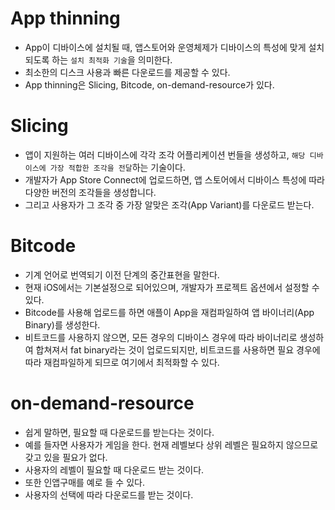 # App thinning
- App이 디바이스에 설치될 때, 앱스토어와 운영체제가 디바이스의 특성에 맞게 설치되도록 하는 `설치 최적화 기술`을 의미한다.
- 최소한의 디스크 사용과 빠른 다운로드를 제공할 수 있다.
- App thinning은 Slicing, Bitcode, on-demand-resource가 있다.

# Slicing
- 앱이 지원하는 여러 디바이스에 각각 조각 어플리케이션 번들을 생성하고, `해당 디바이스에 가장 적합한 조각을 전달`하는 기술이다.
- 개발자가 App Store Connect에 업로드하면, 앱 스토어에서 디바이스 특성에 따라 다양한 버전의 조각들을 생성합니다.
- 그리고 사용자가 그 조각 중 가장 알맞은 조각(App Variant)를 다운로드 받는다.

# Bitcode
- 기계 언어로 번역되기 이전 단계의 중간표현을 말한다.
- 현재 iOS에서는 기본설정으로 되어있으며, 개발자가 프로젝트 옵션에서 설정할 수 있다.
- Bitcode를 사용해 업로드를 하면 애플이 App을 재컴파일하여 앱 바이너리(App Binary)를 생성한다.
- 비트코드를 사용하지 않으면, 모든 경우의 디바이스 경우에 따라 바이너리로 생성하여 합쳐져서 fat binary라는 것이 업로드되지만, 비트코드를 사용하면 필요 경우에 따라 재컴파일하게 되므로 여기에서 최적화할 수 있다.

# on-demand-resource
- 쉽게 말하면, 필요할 때 다운로드를 받는다는 것이다.
- 예를 들자면 사용자가 게임을 한다. 현재 레벨보다 상위 레벨은 필요하지 않으므로 갖고 있을 필요가 없다.
- 사용자의 레벨이 필요할 때 다운로드 받는 것이다.
- 또한 인앱구매를 예로 들 수 있다.
- 사용자의 선택에 따라 다운로드를 받는 것이다.

